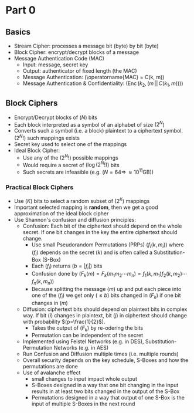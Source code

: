 # Part 0

## Basics
- Stream Cipher: processes a message bit (byte) by bit (byte)
- Block Cipher: encrypt/decrypt blocks of a message
- Message Authentication Code (MAC)
	- Input: message, secret key
	- Output: authenticator of fixed length (the MAC)
	- Message Authentication: \(\operatorname{MAC} = C(k, m)\)
	- Message Authentication & Confidentiality: $(\operatorname{Enc}(k_2, (m \, || \, C(k_1, m)))$)

## Block Ciphers
- Encrypt/Decrypt blocks of $(N$) bits
- Each block interpreted as a symbol of an alphabet of size $(2^N$)
- Converts such a symbol (i.e. a block) plaintext to a ciphertext symbol. $(2^N!$) such mappings exists
- Secret key used to select one of the mappings
- Ideal Block Cipher:
	- Use any of the $(2^N!$) possible mappings
	- Would require a secret of $(\log(2^N!)$) bits
	- Such secrets are infeasible (e.g. $(N = 64 \Rightarrow \, \approx 10^{11} \text{GB}$))

### Practical Block Ciphers
- Use $(K$) bits to select a random subset of $(2^K$) mappings
- Important selected mapping is **random**, then we get a good approximation of the ideal block cipher
- Use Shannon's confusion and diffusion principles:
	- Confusion: Each bit of the ciphertext should depend on the whole secret. If one bit changes in the key the entire ciphertext should change.
		- Use small Pseudorandom Permutations (PRPs) $(f_i(k, m_i)$) where $(f_i$) depends on the secret $(k$) and is often called a Substitution-Box (S-Box)
		- Each $(f_i$) returns $(b = |f_i|$) bits
		- Confusion done by $(F_k(m) = F_k(m_1 m_2 \cdots m_n) = f_1(k, m_1) f_2(k, m_2) \cdots f_n(k, m_n)$)
		- Because splitting the message $(m$) up and put each piece into one of the $(f_i$) we get only $(\leq b$) bits changed in $(F_k$) if one bit changes in $(m$)
	- Diffusion: ciphertext bits should depend on plaintext bits in complex way. If bit $(i$) changes in plaintext, bit $(j$) in ciphertext should change with probability $(p=\frac{1}{2}$).
		- Takes the output of $(F_k$) by re-odering the bits
		- Permutation can be independent of the secret
	- Implemented using Feistel Networks (e.g. in DES), Substitution-Permutation Networks (e.g. in AES)
	- Run Confusion and Diffusion multiple times (i.e. multiple rounds)
	- Overall security depends on the key schedule, S-Boxes and how the permutations are done
	- Use of avalanche effect
		- small changes to input impact whole output
		- S-Boxes designed in a way that one bit changing in the input results in at least two bits changed in the output of the S-Box
		- Permutations designed in a way that output of one S-Box is the input of multiple S-Boxes in the next round
<!--stackedit_data:
eyJoaXN0b3J5IjpbMTkyNzc1NDEwNiwtMTkyOTA1NDk3MF19
-->
